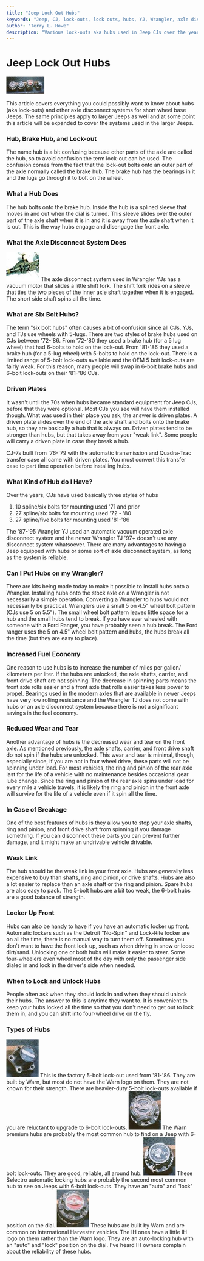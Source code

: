 ```yaml
---
title: "Jeep Lock Out Hubs"
keywords: "Jeep, CJ, lock-outs, lock outs, hubs, YJ, Wrangler, axle disconnect"
author: "Terry L. Howe"
description: "Various lock-outs aka hubs used in Jeep CJs over the years.  This article covers basic hub FAQs and Spline and bolt counts.  It also covers axle disconnect system used in Wranglers."
---
```

# Jeep Lock Out Hubs

[![hubs](/img/axle/hubs_.jpg)](/img/axle/hubs.jpg) 

This article covers everything you could possibly want to know about hubs (aka lock-outs) and other axle disconnect systems for short wheel base Jeeps. The same principles apply to larger Jeeps as well and at some point this article will be expanded to cover the systems used in the larger Jeeps. 

### Hub, Brake Hub, and Lock-out

The name hub is a bit confusing because other parts of the axle are called the hub, so to avoid confusion the term lock-out can be used. The confusion comes from the fact that the lock-out bolts onto an outer part of the axle normally called the brake hub. The brake hub has the bearings in it and the lugs go through it to bolt on the wheel.

### What a Hub Does

The hub bolts onto the brake hub. Inside the hub is a splined sleeve that moves in and out when the dial is turned. This sleeve slides over the outer part of the axle shaft when it is in and it is away from the axle shaft when it is out. This is the way hubs engage and disengage the front axle.

### What the Axle Disconnect System Does

[![Data 30 vacuum](/img/axle/d30vac_.jpg)](/img/axle/d30vac.jpg) The axle disconnect system used in Wrangler YJs has a vacuum motor that slides a little shift fork. The shift fork rides on a sleeve that ties the two pieces of the inner axle shaft together when it is engaged. The short side shaft spins all the time. 

### What are Six Bolt Hubs?

The term "six bolt hubs" often causes a bit of confusion since all CJs, YJs, and TJs use wheels with 5-lugs. There are two styles of brake hubs used on CJs between '72-'86. From '72-'80 they used a brake hub (for a 5 lug wheel) that had 6-bolts to hold on the lock-out. From '81-'86 they used a brake hub (for a 5-lug wheel) with 5-bolts to hold on the lock-out. There is a limited range of 5-bolt lock-outs available and the OEM 5 bolt lock-outs are fairly weak. For this reason, many people will swap in 6-bolt brake hubs and 6-bolt lock-outs on their '81-'86 CJs.

### Driven Plates

It wasn't until the 70s when hubs became standard equipment for Jeep CJs, before that they were optional. Most CJs you see will have them installed though. What was used in their place you ask, the answer is driven plates. A driven plate slides over the end of the axle shaft and bolts onto the brake hub, so they are basically a hub that is always on. Driven plates tend to be stronger than hubs, but that takes away from your "weak link". Some people will carry a driven plate in case they break a hub.

CJ-7s built from '76-'79 with the automatic transmission and Quadra-Trac transfer case all came with driven plates. You must convert this transfer case to part time operation before installing hubs.

### What Kind of Hub do I Have?

Over the years, CJs have used basically three styles of hubs 

  1. 10 spline/six bolts for mounting used '71 and prior
  2. 27 spline/six bolts for mounting used '72 - '80 
  3. 27 spline/five bolts for mounting used '81-'86

The '87-'95 Wrangler YJ used an automatic vacuum operated axle disconnect system and the newer Wrangler TJ '97+ doesn't use any disconnect system whatsoever. There are many advantages to having a Jeep equipped with hubs or some sort of axle disconnect system, as long as the system is reliable.

### Can I Put Hubs on my Wrangler?

There are kits being made today to make it possible to install hubs onto a Wrangler. Installing hubs onto the stock axle on a Wrangler is not necessarily a simple operation. Converting a Wrangler to hubs would not necessarily be practical. Wranglers use a small 5 on 4.5" wheel bolt pattern (CJs use 5 on 5.5"). The small wheel bolt pattern leaves little space for a hub and the small hubs tend to break. If you have ever wheeled with someone with a Ford Ranger, you have probably seen a hub break. The Ford ranger uses the 5 on 4.5" wheel bolt pattern and hubs, the hubs break all the time (but they are easy to place). 

### Increased Fuel Economy

One reason to use hubs is to increase the number of miles per gallon/ kilometers per liter. If the hubs are unlocked, the axle shafts, carrier, and front drive shaft are not spinning. The decrease in spinning parts means the front axle rolls easier and a front axle that rolls easier takes less power to propel. Bearings used in the modern axles that are available in newer Jeeps have very low rolling resistance and the Wrangler TJ does not come with hubs or an axle disconnect system because there is not a significant savings in the fuel economy.

### Reduced Wear and Tear

Another advantage of hubs is the decreased wear and tear on the front axle. As mentioned previously, the axle shafts, carrier, and front drive shaft do not spin if the hubs are unlocked. This wear and tear is minimal, though, especially since, if you are not in four wheel drive, these parts will not be spinning under load. For most vehicles, the ring and pinion of the rear axle last for the life of a vehicle with no maintenance besides occasional gear lube change. Since the ring and pinion of the rear axle spins under load for every mile a vehicle travels, it is likely the ring and pinion in the front axle will survive for the life of a vehicle even if it spin all the time.

### In Case of Breakage

One of the best features of hubs is they allow you to stop your axle shafts, ring and pinion, and front drive shaft from spinning if you damage something. If you can disconnect these parts you can prevent further damage, and it might make an undrivable vehicle drivable. 

### Weak Link

The hub should be the weak link in your front axle. Hubs are generally less expensive to buy than shafts, ring and pinion, or drive shafts. Hubs are also a lot easier to replace than an axle shaft or the ring and pinion. Spare hubs are also easy to pack. The 5-bolt hubs are a bit too weak, the 6-bolt hubs are a good balance of strength. 

### Locker Up Front

Hubs can also be handy to have if you have an automatic locker up front. Automatic lockers such as the Detroit "No-Spin" and Lock-Rite locker are on all the time, there is no manual way to turn them off. Sometimes you don't want to have the front lock up, such as when driving in snow or loose dirt/sand. Unlocking one or both hubs will make it easier to steer. Some four-wheelers even wheel most of the day with only the passenger side dialed in and lock in the driver's side when needed.

### When to Lock and Unlock Hubs

People often ask when they should lock in and when they should unlock their hubs. The answer to this is anytime they want to. It is convenient to keep your hubs locked all the time so that you don't need to get out to lock them in, and you can shift into four-wheel drive on the fly.

### Types of Hubs

![five bolt hubs](/img/axle/hubs_5bol_.jpg) This is the factory 5-bolt lock-out used from '81-'86. They are built by Warn, but most do not have the Warn logo on them. They are not known for their strength. There are heavier-duty 5-bolt lock-outs available if you are reluctant to upgrade to 6-bolt lock-outs. ![six bolt hubs](/img/axle/hubs_warnp.jpg) The Warn premium hubs are probably the most common hub to find on a Jeep with 6-bolt lock-outs. They are good, reliable, all around hub. ![Selectro hubs](/img/axle/hubs_selectro.jpg) These Selectro automatic locking hubs are probably the second most common hub to see on Jeeps with 6-bolt lock-outs. They have an "auto" and "lock" position on the dial. ![IH automatic locking hubs](/img/axle/hubs_ihauto.jpg) These hubs are built by Warn and are common on International Harvester vehicles. The IH ones have a little IH logo on them rather than the Warn logo. They are an auto-locking hub with an "auto" and "lock" position on the dial. I've heard IH owners complain about the reliability of these hubs.